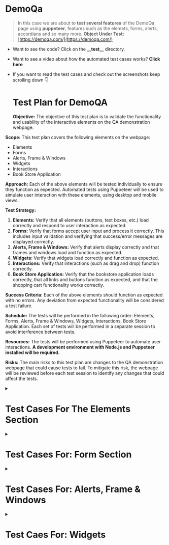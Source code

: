 # DemoQa

> In this case we are about to **test several features** of the DemoQa page using **puppeteer**, features such as the elemets, forms, alerts, accordians and so many more.
**Object Under Test:** [https://demoqa.com/](https://demoqa.com/)

- Want to see the code? Click on the **\_\_test\_\_** directory. 
- Want to see a video about how the automated test cases works? __Click here__ 
- If you want to read the test cases and check out the screenshots keep scrolling down 👇

  <summary><h1>Test Plan for DemoQA</h1></summary>

  **Objective:** The objective of this test plan is to validate the functionality and usability of the interactive elements on the QA demonstration webpage.

**Scope:** This test plan covers the following elements on the webpage:

- Elements
- Forms
- Alerts, Frame & Windows
- Widgets
- Interactions
- Book Store Application

**Approach:** Each of the above elements will be tested individually to ensure they function as expected. Automated tests using Puppeteer will be used to simulate user interaction with these elements, using desktop and mobile views.

**Test Strategy:**

1. **Elements:** Verify that all elements (buttons, text boxes, etc.) load correctly and respond to user interaction as expected.
2. **Forms:** Verify that forms accept user input and process it correctly. This includes input validation and verifying that success/error messages are displayed correctly.
3. **Alerts, Frame & Windows:** Verify that alerts display correctly and that frames and windows load and function as expected.
4. **Widgets:** Verify that widgets load correctly and function as expected.
5. **Interactions:** Verify that interactions (such as drag and drop) function correctly.
6. **Book Store Application:** Verify that the bookstore application loads correctly, that all links and buttons function as expected, and that the shopping cart functionality works correctly.

**Success Criteria:** Each of the above elements should function as expected with no errors. Any deviation from expected functionality will be considered a test failure.

**Schedule:** The tests will be performed in the following order: Elements, Forms, Alerts, Frame & Windows, Widgets, Interactions, Book Store Application. Each set of tests will be performed in a separate session to avoid interference between tests.

**Resources:** The tests will be performed using Puppeteer to automate user interactions. **A development environment with Node.js and Puppeteer installed will be required.**

**Risks:** The main risks to this test plan are changes to the QA demonstration webpage that could cause tests to fail. To mitigate this risk, the webpage will be reviewed before each test session to identify any changes that could affect the tests.


<details>
  <summary><h1>Test Cases For The Elements Section</h1></summary>

  <details>
    <summary><h3>Test Case 1: Text Box</h3></summary>

  **Test Objective:** Verify that the text box accepts user input and displays the results correctly.

  **Steps to Follow (Manual Testing):**

  1. Open the webpage **[https://demoqa.com/text-box](https://demoqa.com/text-box)** in a browser.
  2. Enter a name into the "Full Name" field. e.g. __"Angel Hackerman"__, __"Angel 1234" (numbers can also be included)__
  3. Enter an email into the "Email" field.
  4. Enter an address into the "Current Address" field. (9896 Rockland Street Spartanburg, SC 29301) 
  5. Enter another address into the "Permanent Address" field. (9896 Rockland Street Spartanburg, SC 29301)
  6. Click the "Submit" button.
  7. Verify that the results are displayed correctly under "Output".

  **Expected Outcome:** After clicking "Submit", the results should be displayed under "Output" and should match the data you entered into the form fields.

  <h4>Testing the happy path</h4>

  __Opening the page to test:__
  ![Step 1, opening the page to test](./images/TestCase1TextBox/01_mainpage.PNG)

  __Filling Out the form__
  ![Filling Out the form](./images/TestCase1TextBox/02_information.PNG)

  __Output of the form__
  ![Output of the form](./images/TestCase1TextBox/03_ouputInformation.PNG)

  <details>
    <summary><h4>Negative Test Case: Empty Fields</h4></summary>

  **Test Objective:** Verify that the form does not accept submissions when all fields are left empty.

  **Steps to Follow (Manual Testing):**

  1. Open the webpage https://demoqa.com/text-box in a browser.
  2. Leave all the fields empty.
  3. Click the "Submit" button.
  4. Verify that below the form input there is not any return of any kind
  5. Expected Outcome: No error messages has to be shown, but nothing must change in the page

  ![Main page](./images/TestCase1TextBox/NTC1/01_main.png)

  ![No Error Message](./images/TestCase1TextBox/NTC1/02_no-message.png)
</details>
<details>
  <summary><h4>Negative Test Case: Incorrect Email Format</h4></summary>

  **Test Objective:** Verify that the form does not accept submissions when the email is not in the correct format.

**Steps to Follow (Manual Testing):**

  1. Open the webpage https://demoqa.com/text-box in a browser.
  2. Enter a name into the "Full Name" field.
  3. Enter an incorrectly formatted email into the "Email" field (e.g., "test@com").
  4. Enter an address into the "Current Address" field. (9896 Rockland Street Spartanburg, SC 29301)
  5. Enter another address into the "Permanent Address" field.
  6. Click the "Submit" button.
  7. Verify that email field border has turn into red, indicating that the format is not valid 

  **Expected Outcome:** Email field border has turn into red, indicating that the format is not valid , and the form should not be submitted.

  ![main page](./images/TestCase1TextBox/NTC2/01_main.png)

  ![wrong email format](./images/TestCase1TextBox/NTC2/02_wrongEmail.png)

  ![error message](./images/TestCase1TextBox/NTC2/03_errorMessage.png)

</details>

<details>
  <summary><h4>Edge Test Case: Not Mandatory Field</h4></summary>

**Test Objective:** Verify that the form accepts submissions when one or more non-mandatory fields are left empty.

**Steps to Follow (Manual Testing):**

  1. Open the webpage https://demoqa.com/text-box in a browser.
  2. Enter a name into the "Full Name" field.
  3. Leave the "Email" field empty.
  4. Enter a valid "Current Address" value. (9896 Rockland Street Spartanburg, SC 29301)
  5. Leave the "Permanent Address" field empty.
  6. Click the "Submit" button.
  7. Verify that the form is submitted successfully and the results are displayed below.

**Expected Outcome:** The form is submitted successfully even with one or more non-mandatory fields left empty. The results displayed below the form\ should match the data entered into the form fields.

![main page](./images/TestCase1TextBox/NTC3/01_main.png)

![incomplete inputs](./images/TestCase1TextBox/NTC3/02_incomplete_inputs.png)

![final output](./images/TestCase1TextBox/NTC3/03_final_output.png)

</details>
</details>

---

  <details>
    <summary><h3> Test Case 2: Check Box</h3></summary>

<details>
  <summary><h4>Happy Path Testing</h4></summary>

  **Test Objective:** Verify that the checkboxes can be selected and unselected, and that the correct output is displayed when a checkbox is selected.

  **Steps to Follow (Manual Testing):**

  1. Open the webpage **[https://demoqa.com/checkbox](https://demoqa.com/checkbox)** in a browser.
  2. Click on the toggle on the left of the directory “Home”; Desktop, Documents, Downloads should be displayed now. 
  3. Click on the left toggles of each of those new directories, under Documents 2 new directories should be shown now: WorkSpace & Office. 
  4. Click on the left toggle of those directories: WorkSpace & Office. 
  5. Now select one by one the files: Notes, Commands, React, Angular, Veu, Public, Private, Classified, General, Word File.doc and Excel File.doc. All check box should be marked now **(CREATE A VALIDATION FOR THE “you have selected” SECTION)**. 
  6. Now unselect all the files by clicking on the check box of the parent directory “Home”, now all files should be unselected. 
  7. Collapse all directories by clicking on the toggle of the parent directories:  Desktop, Documents, Downloads and then collapse the directory Home.

  **Expected Outcome:** After clicking on a checkbox, it should be selected and the correct output should be displayed in the "Checked and unchecked" box. If the checkbox is clicked again, it should be unselected and the output should be updated accordingly.

  ![main page](./images/TestCase2CheckBox/01_main.PNG)

  ![toggle the first directories](./images/TestCase2CheckBox/02_toggle.PNG)

  ![toggling severla files](./images/TestCase2CheckBox/03_toggles.PNG)

  ![showing subfiles](./images/TestCase2CheckBox/04_subfiles.PNG)

  **Selecting all files and directories one by one:**

  ![selecting all the files](./images/TestCase2CheckBox/05_selecting.PNG)

  ![unselecting the files](./images/TestCase2CheckBox/06_unselecting.PNG)

  ![collapsing all directories](./images/TestCase2CheckBox/07_collapsing.PNG)
  </details>

<details>
  <summary><h4>Edge Test Case: Reload the page while some checkboxes are selected</h4></summary>

**Test Objective:** Verify that the checkboxes maintain their state after a page reload.

**Steps to Follow (Manual Testing):**

1. Open the webpage https://demoqa.com/checkbox in a browser.
2. Click on the toggle on the left of the directory “Home”; Desktop, Documents, Downloads should be displayed now.
3. Now select the directories Desktop, Documents and Downloads
4. After selecting those directories, reload the page.

**Expected Outcome:** The checkboxes that were selected before the page reload should should now be unselected.

![main page](./images/TestCase2CheckBox/EdgeTC/01_main.png)

![directories](./images/TestCase2CheckBox/EdgeTC/02_directories.png)

![selecting directories](./images/TestCase2CheckBox/EdgeTC/03_selecting.png)

**After refreshing the web page:**

![after refresh page](./images/TestCase2CheckBox/EdgeTC/04_after-refresh.png)
</details>

<details>
<summary><h4>Negative case, completing the missing selections</h4></summary>

**Test Objective:** Verify that check all button works when some of the sections are selected. 

**Steps to Follow (Manual Testing):**

1. Open the webpage https://demoqa.com/checkbox in a browser.
2. Click on the toggle on the left of the directory “Home”; Desktop, Documents, Downloads should be displayed now, click on the toggle of them as well.
3. Select just some of the directories, not all of them. e.g: Commands, Angular, Classified and Excel file.doc
4. Click on the select button of the "Home" directory, selecting all the files and directories
5. Unselect the select button of the "Home" directory, now unselecting all the files and directories

**Expected Outcome:** When the select button of the "Home" directory is selected all the options should be marked, and when that button is unselected, all the options should be unselected. 

![maing page](./images/TestCase2CheckBox/NegativeCase/01_main.png)

![directories](./images/TestCase2CheckBox/NegativeCase/02_halfSelected.png)

![selecting directories](./images/TestCase2CheckBox/NegativeCase/03_allSelected.png)

![unselecting](./images/TestCase2CheckBox/NegativeCase/04_allUnselected.png)
</details>
  </details>

--- 

  <details>
    <summary><h3>Test Case 3: Radio Button</h3></summary>

  **Test Objective:** Verify that the radio buttons can be selected and that the correct output is displayed when a radio button is selected.

  **Steps to Follow (Manual Testing):**

  1. Open the webpage **[https://demoqa.com/radio-button](https://demoqa.com/radio-button)** in a browser.
  2. Click on a radio button “yes”.
  3. Verify that the radio button is selected.
  4. Verify that the correct output is displayed below the radio buttons.
  5. Click on a radio button “Impressive”.
  6. Verify that the radio button is selected.
  7. Verify that the correct output is displayed below the radio buttons.
  8. Verify that "No" option is disabled. 

  **Expected Outcome:** After clicking on a radio button, it should be selected and the correct output should be displayed below the radio buttons. If another radio button is clicked, it should become selected and the previous one should be deselected, and the output should be updated accordingly.

  ![Main page](./images/TestCase3RadioButton/01_main.PNG)

  ![Selecting yes](./images/TestCase3RadioButton/02_yes.PNG)

  ![Selecting Impressive](./images/TestCase3RadioButton/03_impressive.PNG)
  </details>

--- 

  <details>
    <summary><h3>Test Case 4: Web Tables</h3></summary>

<details>
<summary><h4>Happy Path, testing all the web table</h4></summary>

<h2>See video here</h2>

  **Test Objective:** Verify that the web table displays the correct data and that the user can interact with the table as expected.

  **Steps to Follow (Manual Testing):**

  1. Open the webpage **[https://demoqa.com/webtables](https://demoqa.com/webtables)** in a browser.
  2. Verify that the table is displayed with the correct data.
  3. Click on the button “Delete” in the "Action" column for the first row (Cierra Vega) and verify that the row is removed. 
  4. Click on the button “Edit” in the "Action" column for the new first row (Kierra Gentry) and change the name to “Katrina” and her age is now “19”, click on submit button. Name has to be changed now to katrina with 19 years old
  5. Click on the “Add” button, fill out the first and last name with “Angel Hackerman”, email: angelhackerman@test.com, Age 27, salary 4000, department IT. Click on submit. A new row has to be created 

  **Expected Outcome:** The table should display the correct data and the buttons in the "Action" column should function as expected. If there is an "Add" button, it should allow you to add a new row to the table, also we should be able to delete and edit the columns of the table. 

  ![Main page to test](./images/TestCase4WebTables/01_main.PNG)

  ![Deleting row](./images/TestCase4WebTables/02_deleting.PNG)

  ![Editing row](./images/TestCase4WebTables/03_editing.PNG)

  ![Changing name](./images/TestCase4WebTables/04_changingName.PNG)

  ![Changed name](./images/TestCase4WebTables/05_changed.PNG)

  ![Adding the information](./images/TestCase4WebTables/06_adding.PNG)

  ![Added](./images/TestCase4WebTables/07_added.PNG)

</details>

<details>
<summary><h4>Testing the Previous and Next button</h4></summary>

<h2>see video here</h2>

**Testing the Previous and Next button**

**Test Objective:** Verify that the "Previous" and "Next" buttons function correctly, allowing the user to navigate through the different pages of the table.

**Steps to Follow (Manual Testing):**

1. Open the webpage https://demoqa.com/webtables in a browser.
2. Click on the “Add” button, fill out the first and last name with any data, email, age, salary, and department. Click on submit. Repeat this step until you have at least 20 rows with information.
3. Change the row display to 5 rows using the dropdown menu at the bottom of the table.
4. Verify that the table is displayed with the correct data and that only 5 rows are displayed per page.
5. At the bottom of the table, verify that the page number is displayed correctly (should be "1").
6. Click on the "Next" button and verify that the table now displays the next 5 rows and that the page number has increased by 1.
7. Repeat step 6 until you reach the last page of the table.
8. Verify that the "Next" button is now disabled.
9. Click on the "Previous" button and verify that the table now displays the previous 5 rows and that the page number has decreased by 1.
10. Repeat step 9 until you reach the first page of the table.
11. Verify that the "Previous" button is now disabled.

**Expected Outcome:** The "Previous" and "Next" buttons should allow the user to navigate through the different pages of the table. The "Page" input should allow the user to jump to a specific page. The table should always display the correct rows for the current page, and the page number should always be displayed correctly. The "Previous" button should be disabled when the user is on the first page, and the "Next" button should be disabled when the user is on the last page.
</details>

<details>
<summary><h4>Checking rows shown in the web table</h4></summary>

1. change the default rows from 10 to 5 then to 20, to 25 to 50 to 100. 
2. Validate that page is shown the same number of rows as the rows selected in the dropdown menu. 
</details>

<details>
<summary><h4>Using the search bar</h4></summary>

</details>

<details>
<summary><h4>Negative Case: Adding the worng values in the Registration Form</h4></summary>

First Name
666
Last Name
999
Email
angel.net.com
Age
ab
Salary
abcd
Department
233
</details>

<details>
<summary><h4>Negative case: Testing the lenght of character per input</h4></summary>

</details>
<details>
<summary><h4>Edge case: Closing the "Registration From" when information is added</h4></summary>

</details>

  </details>




--- 

  <details>
    <summary><h3>Test Case 5: Buttons</h3></summary>

  **Test Objective:** Verify that the buttons on the page respond correctly to user interactions.

  **Steps to Follow (Manual Testing):**

  1. Open the webpage **[https://demoqa.com/buttons](https://demoqa.com/buttons)** in a browser.
  2. Right click on the "Right Click Me" button and verify that the correct message is displayed.
  3. Double click on the "Double Click Me" button and verify that the correct message is displayed.
  4. Click on the "Click Me" button and verify that the correct message is displayed.

  **Expected Outcome:** After interacting with each button, the correct message should be displayed below the button. The "Double Click Me" button should display a message about a double click, the "Right Click Me" button should display a message about a right click, and the "Click Me" button should display a message about a click.

  ![main page buttons](./images/TestCase5Buttons/01_main.PNG)

  ![right clicking](./images/TestCase5Buttons/02_rightclick.PNG)

  ![double clicking](./images/TestCase5Buttons/03_doubleclick.PNG)

  ![left click](./images/TestCase5Buttons/04_click.PNG)
  </details>


  <details>
    <summary><h3>Test Case 6: Links</h3></summary>

  **Test Objective:** Verify that the links on the page respond correctly to user interactions and that the correct API status is received.

  **Steps to Follow (Manual Testing):**

  1. Open the webpage **[https://demoqa.com/links](https://demoqa.com/links)** in a browser.
  2. Click on “Home” and “HomeS9OAn” both should open a new tab and show you the home page. 
  3. Click on the "Created" link and verify that the correct API status is displayed.
  4. Repeat for the other links ("No Content", "Moved", "Bad Request", "Unauthorized", "Forbidden", "Not Found").

  **Expected Outcome:** After clicking on each link, the correct API status should be displayed. For example, after clicking on the "Created" link, the API status "201 Created" should be displayed.

  ![main page links](./images/TestCase6Links/01_main.PNG)

  ![Home page click](./images/TestCase6Links/02_homeclick.PNG)

  ![Confirmation click home page](./images/TestCase6Links/03_homepage.PNG)

  ![Created 201 status](./images/TestCase4WebTables/)

  ![No content 204 status](./images/TestCase6Links/05_nocontent204.PNG)

  ![Moved 301 status](./images/TestCase6Links/06_moved301.PNG)

  ![Bad request 400 status](./images/TestCase6Links/07_bad-request.PNG)

  ![Unauthorized 401 status](./images/TestCase6Links/08_unauthorized401.PNG)

  ![Forbidden 403 status](./images/TestCase6Links/09_forbidden403.PNG)

  ![Not found 404 status](./images/TestCase6Links/10_notfound404.PNG)
  </details>

  </details>
</details>



<details>
  <summary><h1>Test Cases For: Form Section</h1></summary> 

 <h3>Test Case 1: Automation Practice Form</h3>

**Test Objective:** Verify that the form on the page can be filled out correctly and that the correct output is displayed when the form is submitted.

**Steps to Follow (Manual Testing):**

1. Open the webpage **https://demoqa.com/automation-practice-form** in a browser.
2. Enter a first name into the "First Name" field.
3. Enter a last name into the "Last Name" field.
4. Enter an email into the "Email" field.
5. Select a gender.
6. Enter a mobile number into the "Mobile Number" field.
7. Enter a subject into the "Subjects" field.
8. Select a hobby.
9. Enter an address into the "Current Address" field.
10. Select a state from the "State" dropdown.
11. Select a city from the "City" dropdown.
12. Click the "Submit" button.
13. Verify that the correct output is displayed.

**Expected Outcome:** After filling out the form and clicking "Submit", the correct output should be displayed. This output should match the data you entered into the form fields.
</details>



<details>
<summary><h1>Test Cases For: Alerts, Frame & Windows</h1></summary>

  <details>
    <summary><h3>Test Case 1: Browser Windows</h3></summary>

**Test Objective:** Verify that the buttons on the page open new browser windows or tabs as expected.

**Steps to Follow (Manual Testing):**
  1. Open the webpage **https://demoqa.com/browser-windows** in a browser.
  2. Click on the "New Tab" button and verify that a new tab opens.
  3. Switch to the new tab and verify that it has the correct content.
  4. Repeat for the "New Window" and "New Window Message" buttons.

**Expected Outcome:** After clicking on each button, a new browser window or tab should open with the correct content. The "New Tab" button should open a new tab, the "New Window" button should open a new window, and the "New Window Message" button should open a new window with a message.
  </details>

  <details>
    <summary><h3>Test Case 2: Browser Alerts</h3></summary>
    
  **Test Objective:** Verify that the buttons on the page trigger the correct browser alerts and that the alerts display the correct messages.

  **Steps to Follow (Manual Testing):**

  1. Open the webpage **https://demoqa.com/alerts** in a browser.
  2. Click on the "Click me" button and verify that a browser alert appears.
  3. Verify that the alert displays the correct message.
  4. Dismiss the alert and verify that it closes correctly.
  5. Repeat for the other buttons alerts like the **5 seconds alert**.
  6. Click on the confirm box alert, once the alert is dismissed, make sure the confirmation message is shown.
  7. Click on the prompt box alert and write “Angel Hackerman”, and make sure the confirmation message says: “You entered Angel Hackerman”.

**Expected Outcome:** After clicking on each button, a browser alert should appear with the correct message. The alert should be dismissable and should close correctly when dismissed.
  </details>

  <details>
  <summary><h3>Test Case 3: Modal Dialogs</h3></summary>

**Test Objective:** Verify that the buttons on the page open the correct modal dialogs and that the dialogs display the correct content.

**Steps to Follow (Manual Testing):**

1. Open the webpage **https://demoqa.com/modal-dialogs** in a browser.
2. Click on the "Small modal" button and verify that a small modal dialog appears with the correct content.
3. Close the small modal and verify that it closes correctly.
4. Click on the "Large modal" button and verify that a large modal dialog appears with the correct content.
5. Close the large modal and verify that it closes correctly.

**Expected Outcome:** After clicking on each button, a modal dialog should appear with the correct content. The "Small modal" button should open a small modal dialog, and the "Large modal" button should open a large modal dialog. When the modal is closed, it should disappear from the screen.
  </details>
</details>

<details>
<summary><h1>Test Caes For: Widgets</h1></summary>

<details>
<summary><h3>Test Case 1: Accordian</h3></summary>

**Test Objective:** Verify that the accordion on the page functions correctly, expanding and collapsing sections as expected and displaying the correct content.

**Steps to Follow (Manual Testing):**

1. Open the webpage https://demoqa.com/accordian in a browser.
2. Click on the first section of the accordion ("What is Lorem Ipsum?") and verify that it expands to display the correct content.
3. Click on the first section again and verify that it collapses.
4. Repeat for the other sections of the accordion ("Where does it come from?" and "Why do we use it?").

**Expected Outcome:** After clicking on a section of the accordion, it should expand to display the correct content. When clicked again, it should collapse. The other sections should behave in the same way.
</details>

<details>
<summary><h3>Test Case 2: Auto Complete</h3></summary>

**Test Objective:** Verify that the autocomplete fields on the page function correctly, suggesting the correct options as the user types.

**Steps to Follow (Manual Testing):**

1. Open the webpage https://demoqa.com/auto-complete in a browser.
2. Click on the "Type multiple color names" field and start typing a color name.
3. type "r" and select "Green" from the dropdown options
4. Verify that the correct color names are suggested as you type.
5. Click on one of the suggested color names and verify that it is added to the field.
6. Repeat for the "Type single color name" field, e.g type "b" and select "black"

**Expected Outcome:** After typing into an autocomplete field, the correct color names should be suggested. When a suggested color name is clicked, it should be added to the field. The "Type multiple color names" field should allow multiple color names to be added, while the "Type single color name" field should only allow one.
</details>

<details>
<summary><h3>Test Case 3: Date Picker</h3></summary>

**Test Objective:** Verify that the date picker functions correctly, allowing the user to select a date and displaying the selected date correctly.

**Steps to Follow (Manual Testing):**

1. Open the webpage https://demoqa.com/date-picker in a browser.
2. Click on the date input to open the date picker.
3. Select the date 20 of November 2025
4. Verify that the selected date is displayed in the date input.
5. Click on the input of the Date and Time. 
6. Select 31 october 2028 with time at 3:00 PM
7. Verify that the selected date is displayed in the date input.

**Expected Outcome:** After selecting a date from the date picker, the selected date should be displayed in the date input. The format of the date should be "mm/dd/yyyy". In the Date And Time file the format will be: "MM/DD/YYYY HH:MM PM/AM"
</details>

<details>
<summary><h3>Test Case 4: Slider</h3></summary>

**Test Objective:** Verify that the slider functions correctly, allowing the user to adjust the value and displaying the adjusted value correctly.

**Steps to Follow (Manual Testing):**

1. Open the webpage https://demoqa.com/slider in a browser.
2. Adjust the slider to a specific value, 
first to __1__, then in other test to __99__, 
in otherone __101__ (expecting to fail),
and the last one to __-5__ (expecting to fail as well).
3. Verify that the adjusted value is displayed correctly.

**Expected Outcome:** After adjusting the slider, the adjusted value should be displayed correctly. The displayed value should match the position of the slider.
</details>

<details>
<summary><h3>Test Case 5: Progress Bar</h3></summary>

**Test Objective:** Verify that the progress bar functions correctly, filling up over time when the "Start" button is clicked and displaying the correct percentage.

**Steps to Follow (Manual Testing):**

1. Open the webpage https://demoqa.com/progress-bar in a browser.
2. Click the "Start" button and observe the progress bar, click again now in the "stop" button once the 45% is reached.
3. Then click again in the "Start" button and "Stop" it once the 80% is reached, click again in "Start".
4. Verify that the progress bar fills up over time and reaches 100%.
5. Click on "Reset" and make sure progress bar goes back to "empty"

**Expected Outcome:** After clicking the "Start" button, the progress bar should fill up over time. When it's fully filled, it should display "100%".
</details>

<details>
<summary><h3>Test Case 6: Tabs</h3></summary>

**Test Objective:** Verify that the tabs on the page function correctly, displaying the correct content when each tab is selected.

**Steps to Follow (Manual Testing):**

1. Open the webpage https://demoqa.com/tabs in a browser.
2. Click on the "What" tab and verify that the correct content is displayed.
3. Repeat for the "Origin" and "Use" tabs.

**Expected Outcome:** After clicking on a tab, the correct content should be displayed. The "What" tab should display content about what Lorem Ipsum is, the "Origin" tab should display content about the origin of Lorem Ipsum, and the "Use" tab should display content about the use of Lorem Ipsum.
</details>

<details>
<summary><h3>Test Case 7: Tool tips (hover) </h3></summary>

**Test Objective:** Verify that the tool tips function correctly, appearing when the user hovers over the specified elements and displaying the correct content.

**Steps to Follow (Manual Testing):**

1. Open the webpage https://demoqa.com/tool-tips in a browser.
2. Hover over the "Hover me to see" button and verify that a tool tip appears with the correct content.
3. Repeat for the "Hover me to see" input and the "Contrary" and "1.10.32" links.

**Expected Outcome:** After hovering over each specified element, a tool tip should appear with the correct content. The tool tip for the "Hover me to see" button should say "You hovered over the Button", the tool tip for the "Hover me to see" input should say "You hovered over the text field", and the tool tips for the "Contrary" and "1.10.32" links should say "You hovered over the Contrary" and "You hovered over the 1.10.32", respectively.
</details>

<details>
<summary><h3>Test Case 8: Menu</h3></summary>

**Test Objective:** Verify that the "Main Item 2" menu functions correctly, expanding and collapsing sections as expected and displaying the correct content.

**Steps to Follow (Manual Testing):**

1. Open the webpage in a browser.
2. Hover over the "Main Item 2" menu and verify that it expands to display the correct content.
3. Hover over the "SUB SUB LIST > SUB SUB ITEM 2" and verify that it is displayed correctly.

**Expected Outcome:** The "Main Item 2" menu should expand to display the correct content when hovered over. The "SUB SUB LIST > SUB SUB ITEM 2" should be displayed correctly when "Main Item 2" is expanded.
</details>

<details>
<summary><h3>Test Case 9: Select Menu</h3></summary>

**Test Objective:** Verify that the dropdown menus on the page function correctly, allowing the user to select options and displaying the selected options correctly.

**Steps to Follow (Manual Testing):**

Open the webpage https://demoqa.com/select-menu in a browser.
Click on the "Select Value" dropdown menu and select an option e.g. group 1, option2; group 2, option 1. Verify that the selected option is displayed correctly.
Repeat for the "Select One", and "Select Title" dropdown menus, e.g. Ms. Dr. Prof.
Click on the "Old Style Select Menu" dropdown menu, select a color, and verify that the selected color is displayed correctly.
Click on the "Multiselect drop down" menu, select one or more options, and verify that the selected options are displayed correctly.
Repeat for the "Standard multi select" dropdown menu.
</details>
</details>


